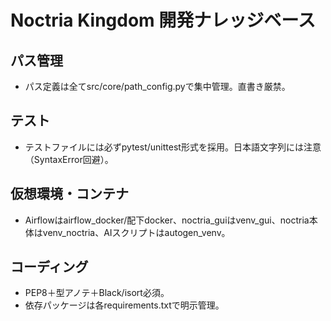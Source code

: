 # Noctria Kingdom 開発ナレッジベース

## パス管理
- パス定義は全てsrc/core/path_config.pyで集中管理。直書き厳禁。

## テスト
- テストファイルには必ずpytest/unittest形式を採用。日本語文字列には注意（SyntaxError回避）。

## 仮想環境・コンテナ
- Airflowはairflow_docker/配下docker、noctria_guiはvenv_gui、noctria本体はvenv_noctria、AIスクリプトはautogen_venv。

## コーディング
- PEP8＋型アノテ＋Black/isort必須。
- 依存パッケージは各requirements.txtで明示管理。
